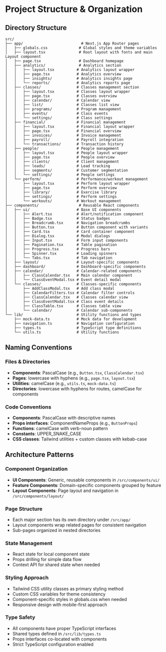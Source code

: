 # Project Structure & Organization

## Directory Structure

```
src/
├── app/                          # Next.js App Router pages
│   ├── globals.css              # Global styles and theme variables
│   ├── layout.tsx               # Root layout with fonts and main Layout component
│   ├── page.tsx                 # Dashboard homepage
│   ├── analytics/               # Analytics section
│   │   ├── layout.tsx          # Analytics layout wrapper
│   │   ├── page.tsx            # Analytics overview
│   │   ├── insights/           # Analytics insights page
│   │   └── reports/            # Analytics reports page
│   ├── classes/                # Classes management section
│   │   ├── layout.tsx          # Classes layout wrapper
│   │   ├── page.tsx            # Classes overview
│   │   ├── calendar/           # Calendar view
│   │   ├── list/               # Classes list view
│   │   ├── programs/           # Program management
│   │   ├── events/             # Class events
│   │   └── settings/           # Class settings
│   ├── financial/              # Financial management
│   │   ├── layout.tsx          # Financial layout wrapper
│   │   ├── page.tsx            # Financial overview
│   │   ├── invoices/           # Invoice management
│   │   ├── payroll/            # Payroll integration
│   │   └── transactions/       # Transaction history
│   ├── people/                 # People management
│   │   ├── layout.tsx          # People layout wrapper
│   │   ├── page.tsx            # People overview
│   │   ├── clients/            # Client management
│   │   ├── leads/              # Lead tracking
│   │   ├── segments/           # Customer segmentation
│   │   └── settings/           # People settings
│   └── perform/                # Performance/workout management
│       ├── layout.tsx          # Perform layout wrapper
│       ├── page.tsx            # Perform overview
│       ├── library/            # Exercise library
│       ├── settings/           # Perform settings
│       └── workouts/           # Workout management
├── components/                  # Reusable React components
│   ├── ui/                     # Base UI components
│   │   ├── Alert.tsx           # Alert/notification component
│   │   ├── Badge.tsx           # Status badges
│   │   ├── Breadcrumb.tsx      # Navigation breadcrumbs
│   │   ├── Button.tsx          # Button component with variants
│   │   ├── Card.tsx            # Card container component
│   │   ├── Dialog.tsx          # Modal dialogs
│   │   ├── Input.tsx           # Form input components
│   │   ├── Pagination.tsx      # Table pagination
│   │   ├── Progress.tsx        # Progress bars
│   │   ├── Spinner.tsx         # Loading spinners
│   │   └── Tabs.tsx            # Tab navigation
│   ├── layout/                 # Layout-specific components
│   ├── dashboard/              # Dashboard-specific components
│   ├── calendar/               # Calendar-related components
│   │   ├── ClassCalendar.tsx   # Main calendar component
│   │   └── ClassEventModal.tsx # Event detail modal
│   └── classes/                # Classes-specific components
│       ├── AddClassModal.tsx   # Add class modal
│       ├── CalendarFilters.tsx # Calendar filter controls
│       ├── ClassCalendar.tsx   # Classes calendar view
│       ├── ClassEventModal.tsx # Class event details
│       ├── ClassTable.tsx      # Classes table view
│       └── calendar/           # Calendar sub-components
└── lib/                        # Utility functions and types
    ├── mock-data.ts            # Mock data for development
    ├── navigation.ts           # Navigation configuration
    ├── types.ts                # TypeScript type definitions
    └── utils.ts                # Utility functions
```

## Naming Conventions

### Files & Directories
- **Components**: PascalCase (e.g., `Button.tsx`, `ClassCalendar.tsx`)
- **Pages**: lowercase with hyphens (e.g., `page.tsx`, `layout.tsx`)
- **Utilities**: camelCase (e.g., `utils.ts`, `mock-data.ts`)
- **Directories**: lowercase with hyphens for routes, camelCase for components

### Code Conventions
- **Components**: PascalCase with descriptive names
- **Props interfaces**: ComponentNameProps (e.g., `ButtonProps`)
- **Functions**: camelCase with verb-noun pattern
- **Constants**: UPPER_SNAKE_CASE
- **CSS classes**: Tailwind utilities + custom classes with kebab-case

## Architecture Patterns

### Component Organization
- **UI Components**: Generic, reusable components in `/src/components/ui/`
- **Feature Components**: Domain-specific components grouped by feature
- **Layout Components**: Page layout and navigation in `/src/components/layout/`

### Page Structure
- Each major section has its own directory under `/src/app/`
- Layout components wrap related pages for consistent navigation
- Sub-pages organized in nested directories

### State Management
- React state for local component state
- Props drilling for simple data flow
- Context API for shared state when needed

### Styling Approach
- Tailwind CSS utility classes as primary styling method
- Custom CSS variables for theme consistency
- Component-specific styles in globals.css when needed
- Responsive design with mobile-first approach

### Type Safety
- All components have proper TypeScript interfaces
- Shared types defined in `/src/lib/types.ts`
- Props interfaces co-located with components
- Strict TypeScript configuration enabled